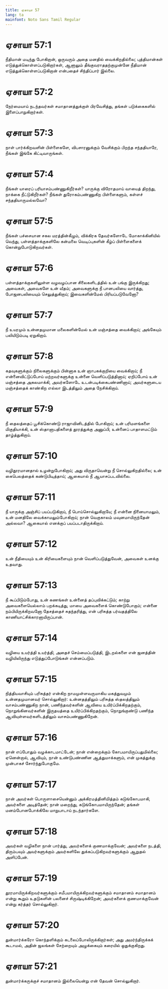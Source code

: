 ```yaml
---
title: ஏசாயா 57
lang: ta
mainfont: Noto Sans Tamil Regular
---
```


# ஏசாயா 57:1

நீதிமான் மடிந்து போகிறான், ஒருவரும் அதை மனதில் வைக்கிறதில்லை; புத்திமான்கள் எடுத்துக்கொள்ளப்படுகிறார்கள், ஆனாலும் தீங்குவராததற்குமுன்னே நீதிமான் எடுத்துக்கொள்ளப்படுகிறான் என்பதைச் சிந்திப்பார் இல்லை.

# ஏசாயா 57:2

நேர்மையாய் நடந்தவர்கள் சமாதானத்துக்குள் பிரவேசித்து, தங்கள் படுக்கைகளில் இளைப்பாறுகிறார்கள்.

# ஏசாயா 57:3

நாள் பார்க்கிறவளின் பிள்ளைகளே, விபசாரனுக்கும் வேசிக்கும் பிறந்த சந்ததியாரே, நீங்கள் இங்கே கிட்டிவாருங்கள்.

# ஏசாயா 57:4

நீங்கள் யாரைப் பரியாசம்பண்ணுகிறீர்கள்? யாருக்கு விரோதமாய் வாயைத் திறந்து, நாக்கை நீட்டுகிறீர்கள்? நீங்கள் துரோகம்பண்ணுகிற பிள்ளைகளும், கள்ளச் சந்ததியாருமல்லவோ?

# ஏசாயா 57:5

நீங்கள் பச்சையான சகல மரத்தின்கீழும், விக்கிரக தேவர்களோடே மோகாக்கினியில் வெந்து, பள்ளத்தாக்குகளிலே கன்மலை வெடிப்புகளின் கீழ்ப் பிள்ளைகளைக் கொன்றுபோடுகிறவர்கள்.

# ஏசாயா 57:6

பள்ளத்தாக்குகளிலுள்ள வழவழப்பான சிலைகளிடத்தில் உன் பங்கு இருக்கிறது; அவைகள், அவைகளே உன் வீதம்; அவைகளுக்கு நீ பானபலியை வார்த்து, போஜனபலியையும் செலுத்துகிறாய்; இவைகளின்மேல் பிரியப்படுவேனோ?

# ஏசாயா 57:7

நீ உயரமும் உன்னதமுமான மலைகளின்மேல் உன் மஞ்சத்தை வைக்கிறாய்; அங்கேயும் பலியிடும்படி ஏறுகிறாய்.

# ஏசாயா 57:8

கதவுகளுக்கும் நிலைகளுக்கும் பின்னாக உன் ஞாபகக்குறியை வைக்கிறாய்; நீ என்னைவிட்டுப்போய் மற்றவர்களுக்கு உன்னை வெளிப்படுத்தினாய்; ஏறிப்போய் உன் மஞ்சத்தை அகலமாக்கி, அவர்களோடே உடன்படிக்கைபண்ணினாய்; அவர்களுடைய மஞ்சத்தைக் காண்கிற எல்லா இடத்திலும் அதை நேசிக்கிறாய்.

# ஏசாயா 57:9

நீ தைலத்தைப் பூசிக்கொண்டு ராஜாவினிடத்தில் போகிறாய்; உன் பரிமளங்களை மிகுதியாக்கி, உன் ஸ்தானாபதிகளைத் தூரத்துக்கு அனுப்பி, உன்னைப் பாதாளமட்டும் தாழ்த்துகிறாய்.

# ஏசாயா 57:10

வழிதூரமானதால் உழன்றுபோகிறாய்; அது விருதாவென்று நீ சொல்லுகிறதில்லை; உன் கைபெலத்தைக் கண்டுபிடித்தாய்; ஆகையால் நீ ஆயாசப்படவில்லை.

# ஏசாயா 57:11

நீ யாருக்கு அஞ்சிப் பயப்படுகிறாய், நீ பொய்சொல்லுகிறாயே; நீ என்னை நினையாமலும், உன் மனதிலே வைக்காமலும்போகிறாய்; நான் வெகுகாலம் மவுனமாயிருந்தேன் அல்லவா? ஆகையால் எனக்குப் பயப்படாதிருக்கிறாய்.

# ஏசாயா 57:12

உன் நீதியையும் உன் கிரியைகளையும் நான் வெளிப்படுத்துவேன், அவைகள் உனக்கு உதவாது.

# ஏசாயா 57:13

நீ கூப்பிடும்போது, உன் கணங்கள் உன்னைத் தப்புவிக்கட்டும்; காற்று அவைகளையெல்லாம் பறக்கடித்து, மாயை அவைகளைக் கொண்டுபோகும்; என்னை நம்பியிருக்கிறவனோ தேசத்தைச் சுதந்தரித்து, என் பரிசுத்த பர்வதத்திலே காணியாட்சிக்காரனாயிருப்பான்.

# ஏசாயா 57:14

வழியை உயர்த்தி உயர்த்தி, அதைச் செம்மைப்படுத்தி, இடறல்களை என் ஜனத்தின் வழியிலிருந்து எடுத்துப்போடுங்கள் என்னப்படும்.

# ஏசாயா 57:15

நித்தியவாசியும் பரிசுத்தர் என்கிற நாமமுள்ளவருமாகிய மகத்துவமும் உன்னதமுமானவர் சொல்லுகிறார்: உன்னதத்திலும் பரிசுத்த ஸ்தலத்திலும் வாசம்பண்ணுகிற நான், பணிந்தவர்களின் ஆவியை உயிர்ப்பிக்கிறதற்கும், நொறுங்கினவர்களின் இருதயத்தை உயிர்ப்பிக்கிறதற்கும், நொறுங்குண்டு பணிந்த ஆவியுள்ளவர்களிடத்திலும் வாசம்பண்ணுகிறேன்.

# ஏசாயா 57:16

நான் எப்போதும் வழக்காடமாட்டேன்; நான் என்றைக்கும் கோபமாயிருப்பதுமில்லை; ஏனென்றால், ஆவியும், நான் உண்டுபண்ணின ஆத்துமாக்களும், என் முகத்துக்கு முன்பாகச் சோர்ந்துபோகுமே.

# ஏசாயா 57:17

நான் அவர்கள் பொருளாசையென்னும் அக்கிரமத்தினிமித்தம் கடுங்கோபமாகி, அவர்களை அடித்தேன்; நான் மறைந்து, கடுங்கோபமாயிருந்தேன்; தங்கள் மனம்போனபோக்கிலே மாறுபாடாய் நடந்தார்களே.

# ஏசாயா 57:18

அவர்கள் வழிகளை நான் பார்த்து, அவர்களைக் குணமாக்குவேன்; அவர்களை நடத்தி, திரும்பவும் அவர்களுக்கும் அவர்களிலே துக்கப்படுகிறவர்களுக்கும் ஆறுதல் அளிப்பேன்.

# ஏசாயா 57:19

தூரமாயிருக்கிறவர்களுக்கும் சமீபமாயிருக்கிறவர்களுக்கும் சமாதானம் சமாதானம் என்று கூறும் உதடுகளின் பலனைச் சிருஷ்டிக்கிறேன்; அவர்களைக் குணமாக்குவேன் என்று கர்த்தர் சொல்லுகிறார்.

# ஏசாயா 57:20

துன்மார்க்கரோ கொந்தளிக்கும் கடலைப்போலிருக்கிறார்கள்; அது அமர்ந்திருக்கக் கூடாமல், அதின் ஜலங்கள் சேற்றையும் அழுக்கையும் கரையில் ஒதுக்குகிறது.

# ஏசாயா 57:21

துன்மார்க்கருக்குச் சமாதானம் இல்லையென்று என் தேவன் சொல்லுகிறார்.


